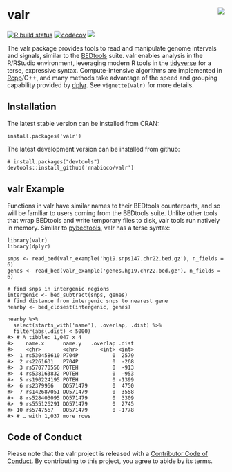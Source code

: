 
valr <img src="man/figures/logo.png" align="right" />
=====================================================

<!-- badges: start -->

[![R build
status](https://github.com/rnabioco/valr/workflows/R-CMD-check/badge.svg)](https://github.com/rnabioco/valr/actions)
[![codecov](https://codecov.io/gh/rnabioco/valr/branch/master/graph/badge.svg)](https://codecov.io/gh/rnabioco/valr)
[![](https://www.r-pkg.org/badges/version/valr)](https://CRAN.R-project.org/package=valr)
<!-- badges: end -->

The valr package provides tools to read and manipulate genome intervals
and signals, similar to the
[BEDtools](https://bedtools.readthedocs.io/en/latest/) suite. valr
enables analysis in the R/RStudio environment, leveraging modern R tools
in the [tidyverse](https://tidyverse.org/) for a terse, expressive
syntax. Compute-intensive algorithms are implemented in
[Rcpp](https://www.rcpp.org)/C++, and many methods take advantage of the
speed and grouping capability provided by
[dplyr](https://dplyr.tidyverse.org/). See `vignette(valr)` for more
details.

Installation
------------

The latest stable version can be installed from CRAN:

    install.packages('valr')

The latest development version can be installed from github:

    # install.packages("devtools")
    devtools::install_github('rnabioco/valr')

valr Example
------------

Functions in valr have similar names to their BEDtools counterparts, and
so will be familiar to users coming from the BEDtools suite. Unlike
other tools that wrap BEDtools and write temporary files to disk, valr
tools run natively in memory. Similar to
[pybedtools](https://daler.github.io/pybedtools/#why-pybedtools), valr
has a terse syntax:

    library(valr)
    library(dplyr)

    snps <- read_bed(valr_example('hg19.snps147.chr22.bed.gz'), n_fields = 6)
    genes <- read_bed(valr_example('genes.hg19.chr22.bed.gz'), n_fields = 6)

    # find snps in intergenic regions
    intergenic <- bed_subtract(snps, genes)
    # find distance from intergenic snps to nearest gene
    nearby <- bed_closest(intergenic, genes)

    nearby %>%
      select(starts_with('name'), .overlap, .dist) %>%
      filter(abs(.dist) < 5000)
    #> # A tibble: 1,047 x 4
    #>    name.x      name.y   .overlap .dist
    #>    <chr>       <chr>       <int> <int>
    #>  1 rs530458610 P704P           0  2579
    #>  2 rs2261631   P704P           0  -268
    #>  3 rs570770556 POTEH           0  -913
    #>  4 rs538163832 POTEH           0  -953
    #>  5 rs190224195 POTEH           0 -1399
    #>  6 rs2379966   DQ571479        0  4750
    #>  7 rs142687051 DQ571479        0  3558
    #>  8 rs528403095 DQ571479        0  3309
    #>  9 rs555126291 DQ571479        0  2745
    #> 10 rs5747567   DQ571479        0 -1778
    #> # … with 1,037 more rows

Code of Conduct
---------------

Please note that the valr project is released with a [Contributor Code
of Conduct](https://rnabioco.github.io/valr/CODE_OF_CONDUCT.html). By
contributing to this project, you agree to abide by its terms.
